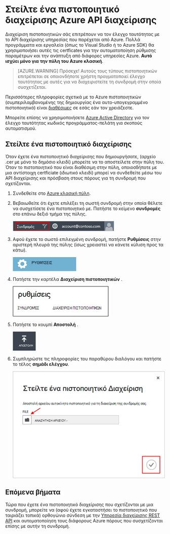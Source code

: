 <properties 
    pageTitle="Αποστολή ενός πιστοποιητικού API διαχείρισης Azure | Azure Microsoft" 
    description="Μάθετε πώς μπορείτε να αποστείλετε athe API διαχείρισης πιστοποιητικό για την πύλη κλασική Azure." 
    services="cloud-services" 
    documentationCenter=".net" 
    authors="Thraka" 
    manager="timlt" 
    editor=""/>

<tags 
    ms.service="na" 
    ms.workload="tbd" 
    ms.tgt_pltfrm="na" 
    ms.devlang="na" 
    ms.topic="article" 
    ms.date="04/18/2016"
    ms.author="adegeo"/>


# <a name="upload-an-azure-management-api-management-certificate"></a>Στείλτε ένα πιστοποιητικό διαχείρισης Azure API διαχείρισης

Διαχείριση πιστοποιητικών σάς επιτρέπουν να τον έλεγχο ταυτότητας με το API διαχείρισης υπηρεσίας που παρέχεται από Azure. Πολλά προγράμματα και εργαλεία (όπως το Visual Studio ή το Azure SDK) θα χρησιμοποιήσει αυτές τις certficates για την αυτοματοποίηση ρύθμισης παραμέτρων και την ανάπτυξη από διάφορες υπηρεσίες Azure. **Αυτό ισχύει μόνο για την πύλη του Azure κλασική**. 

>[AZURE.WARNING] Πρόσεχε! Αυτούς τους τύπους πιστοποιητικών επιτρέπεται σε οποιονδήποτε χρήστη πραγματοποιεί έλεγχο ταυτότητας με αυτές για να διαχειριστείτε τη συνδρομή στην οποία συσχετίζεται. 

Περισσότερες πληροφορίες σχετικά με το Azure πιστοποιητικών (συμπεριλαμβανομένης της δημιουργίας ένα αυτο-υπογεγραμμένο πιστοποιητικό) είναι [διαθέσιμες](cloud-services/cloud-services-certs-create.md#what-are-management-certificates) σε εσάς εάν τον χρειάζεστε.

Μπορείτε επίσης να χρησιμοποιήσετε [Azure Active Directory](/services/active-directory/) για τον έλεγχο ταυτότητας κωδικός προγράμματος-πελάτη για σκοπούς αυτοματισμού.

## <a name="upload-a-management-certificate"></a>Στείλτε ένα πιστοποιητικό διαχείρισης

Όταν έχετε ένα πιστοποιητικό διαχείρισης που δημιουργήσατε, (αρχείο .cer με μόνο το δημόσιο κλειδί) μπορείτε να το αποστείλετε στην πύλη του. Όταν το πιστοποιητικό που είναι διαθέσιμη στην πύλη, οποιοσδήποτε με μια αντίστοιχη certficiate (ιδιωτικό κλειδί) μπορεί να συνδεθείτε μέσω του API διαχείρισης και πρόσβαση στους πόρους για τη συνδρομή που σχετίζονται.

1. Συνδεθείτε στο [Azure κλασική πύλη](http://manage.windowsazure.com).

2. Βεβαιωθείτε ότι έχετε επιλέξει τη σωστή συνδρομή στην οποία θέλετε να συσχετίσετε ένα πιστοποιητικό με. Πατήστε το κείμενο **συνδρομές** στο επάνω δεξιό τμήμα της πύλης.

    ![Ρυθμίσεις](./media/azure-api-management-certs/subscription.png)

3. Αφού έχετε το σωστό επιλεγμένη συνδρομή, πατήστε **Ρυθμίσεις** στην αριστερή πλευρά της πύλης (ίσως χρειαστεί να κάνετε κύλιση προς τα κάτω). 
    
    ![Ρυθμίσεις](./media/azure-api-management-certs/settings.png)

4. Πατήστε την καρτέλα **Διαχείριση πιστοποιητικών** .

    ![Ρυθμίσεις](./media/azure-api-management-certs/certificates-tab.png)
    
5. Πατήστε το κουμπί **Αποστολή** .

    ![Ρυθμίσεις](./media/azure-api-management-certs/upload.png)
    
6. Συμπληρώστε τις πληροφορίες του παραθύρου διαλόγου και πατήστε το τέλος **σημάδι ελέγχου**.

    ![Ρυθμίσεις](./media/azure-api-management-certs/upload-dialog.png)

## <a name="next-steps"></a>Επόμενα βήματα

Τώρα που έχετε ένα πιστοποιητικό διαχείρισης που σχετίζονται με μια συνδρομή, μπορείτε να (αφού έχετε εγκαταστήσει το πιστοποιητικό που ταιριάζει τοπικά) ορθογώνιο σύνδεση με την [Υπηρεσία διαχείρισης REST API](https://msdn.microsoft.com/library/azure/mt420159.aspx) και αυτοματοποίηση τους διάφορους Azure πόρους που συσχετίζονται επίσης με αυτήν τη συνδρομή. 